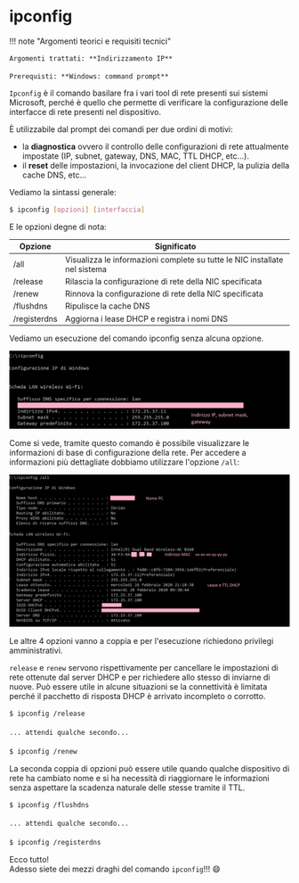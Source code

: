 # ipconfig


!!! note "Argomenti teorici e requisiti tecnici"

    Argomenti trattati: **Indirizzamento IP**
    
    Prerequisti: **Windows: command prompt**


`Ipconfig` è il comando basilare fra i vari tool di rete presenti sui sistemi Microsoft, 
perché è quello che permette di verificare la configurazione delle interfacce di rete presenti nel dispositivo.

È utilizzabile dal prompt dei comandi per due ordini di motivi: 

- la **diagnostica** ovvero il controllo delle configurazioni di rete attualmente impostate (IP, subnet, gateway, DNS, MAC, TTL DHCP, etc...).
- il **reset** delle impostazioni, la invocazione del client DHCP, la pulizia della cache DNS, etc...

Vediamo la sintassi generale:

``` bash
$ ipconfig [opzioni] [interfaccia]
```

E le opzioni degne di nota:

| Opzione       | Significato                                                                  |
|---------------|------------------------------------------------------------------------------|
| /all          | Visualizza le informazioni complete su tutte le NIC installate nel sistema   |
| /release      | Rilascia la configurazione di rete della NIC specificata                     |
| /renew        | Rinnova la configurazione di rete della NIC specificata                      |
| /flushdns     | Ripulisce la cache DNS                                                       |
| /registerdns  | Aggiorna i lease DHCP e registra i nomi DNS                                  |


Vediamo un esecuzione del comando ipconfig senza alcuna opzione.

![ipconfig](images/ipconfig.png)

Come si vede, tramite questo comando è possibile visualizzare le informazioni di base di configurazione della rete. 
Per accedere a informazioni più dettagliate dobbiamo utilizzare l'opzione `/all`:

![ipconfig all](images/ipconfig_all.png)

Le altre 4 opzioni vanno a coppia e per l'esecuzione richiedono privilegi amministrativi.

`release` e `renew` servono rispettivamente per cancellare le impostazioni di rete ottenute 
dal server DHCP e per richiedere allo stesso di inviarne di nuove. 
Può essere utile in alcune situazioni se la connettività è limitata perché il pacchetto di risposta
DHCP è arrivato incompleto o corrotto.

``` bash
$ ipconfig /release

... attendi qualche secondo...

$ ipconfig /renew
```

La seconda coppia di opzioni può essere utile quando qualche dispositivo di rete ha cambiato nome e si ha necessità di riaggiornare le
informazioni senza aspettare la scadenza naturale delle stesse tramite il TTL.

``` bash
$ ipconfig /flushdns

... attendi qualche secondo...

$ ipconfig /registerdns
```

Ecco tutto! <br>
Adesso siete dei mezzi draghi del comando `ipconfig`!!! :smile:
